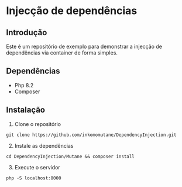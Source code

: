 # Injecção de dependências

## Introdução 

Este é um repositório de exemplo para demonstrar a injecção de dependências via container de forma simples. 

## Dependências
 - Php 8.2 
 - Composer

## Instalação

1. Clone o repositório
 ```shell
git clone https://github.com/inkomomutane/DependencyInjection.git
``` 
2. Instale as dependências
```shell 
cd DependencyInjection/Mutane && composer install
```
3. Execute o servidor
```shell
php -S localhost:8000
```